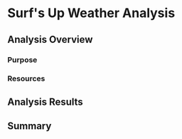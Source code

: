 # Surf's Up Weather Analysis
## Analysis Overview 
### Purpose
### Resources

## Analysis Results

## Summary
